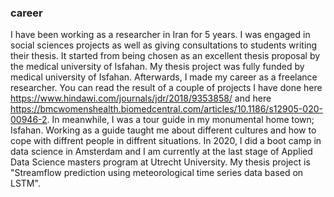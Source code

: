 ### career
I have been working as a researcher in Iran for 5 years.  I was engaged in social sciences projects as well as giving consultations to students writing their thesis. It started from being chosen as an excellent thesis proposal by the medical university of Isfahan. My thesis project was fully funded by medical university of Isfahan.
Afterwards, I made my career as a freelance researcher. You can read the result of a couple of projects I have done here https://www.hindawi.com/journals/jdr/2018/9353858/ and here https://bmcwomenshealth.biomedcentral.com/articles/10.1186/s12905-020-00946-2. 
In meanwhile, I was a tour guide in my monumental home town; Isfahan. Working as a guide taught me about different cultures and how to cope with diffrent people in diffrent situations. 
In 2020, I did a boot camp in data science in Amsterdam and I am currently at the last stage of Applied Data Science masters program at Utrecht University. My thesis project is "Streamflow prediction using meteorological time series data based on LSTM".

<!--
**Maryam-Afshari/Maryam-Afshari** is a ✨ _special_ ✨ repository because its `README.md` (this file) appears on your GitHub profile.

Here are some ideas to get you started:

- 🔭 I’m currently working on ...
- 🌱 I’m currently learning ...
- 👯 I’m looking to collaborate on ...
- 🤔 I’m looking for help with ...
- 💬 Ask me about ...
- 📫 How to reach me: ...
- 😄 Pronouns: ...
- ⚡ Fun fact: ...
-->
